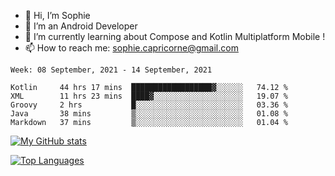 - 👋 Hi, I’m Sophie
- 👀 I’m an Android Developer
- 🌱 I’m currently learning about Compose and Kotlin Multiplatform Mobile !
- 📫 How to reach me: sophie.capricorne@gmail.com


<!--START_SECTION:waka-->
```text
Week: 08 September, 2021 - 14 September, 2021

Kotlin     44 hrs 17 mins  ██████████████████▓░░░░░░   74.12 % 
XML        11 hrs 23 mins  ████▓░░░░░░░░░░░░░░░░░░░░   19.07 % 
Groovy     2 hrs           █░░░░░░░░░░░░░░░░░░░░░░░░   03.36 % 
Java       38 mins         ▒░░░░░░░░░░░░░░░░░░░░░░░░   01.08 % 
Markdown   37 mins         ▒░░░░░░░░░░░░░░░░░░░░░░░░   01.04 % 
```
<!--END_SECTION:waka-->

[![My GitHub stats](https://github-readme-stats.vercel.app/api?username=sophicapri&show_icons=true&theme=buefy)](https://github.com/anuraghazra/github-readme-stats)

[![Top Languages](https://github-readme-stats.vercel.app/api/top-langs/?username=sophicapri&langs_count=3&layout=compact)](https://github.com/anuraghazra/github-readme-stats)


